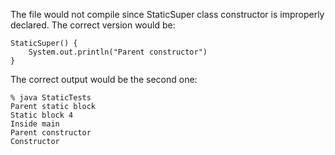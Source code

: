 The file would not compile since StaticSuper class constructor is improperly declared.
The correct version would be:

    StaticSuper() {
        System.out.println("Parent constructor")
    }
    
The correct output would be the second one:

    % java StaticTests
    Parent static block
    Static block 4
    Inside main
    Parent constructor
    Constructor